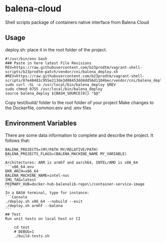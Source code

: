 # balena-cloud
 Shell scripts package of containers native interface from Balena Cloud

## Usage
deploy.sh: place it in the root folder of the project.
```Shell
#!/usr/bin/env bash
### Paste in here latest File Revisions
REV=https://raw.githubusercontent.com/b23prodtm/vagrant-shell-scripts/b23prodtm-patch/vendor/cni/balena_deploy.sh
#REV=https://raw.githubusercontent.com/b23prodtm/vagrant-shell-scripts/87e48481c955e213de3d08453dd4dd56d1104bec/vendor/cni/balena_deploy.sh
sudo curl -SL -o /usr/local/bin/balena_deploy $REV
sudo chmod 0755 /usr/local/bin/balena_deploy
source balena_deploy ${BASH_SOURCE[0]} "$@"
```
Copy test/build/ folder to the root folder of your project
Make changes to the Dockerfile, common.env and <arch>.env files
## Environment Variables
There are some data information to complete and describe the project.
It follows that:
````common.env
BALENA_PROJECTS=(MY/PATH MY/RELATIVE/PATH)
BALENA_PROJECTS_FLAGS=(BALENA_MACHINE_NAME MY_VARIABLE)
```
Architectures: ARM is armhf and aarch64, INTEL/AMD is x86_64
```x86_64.env
DKR_ARCH=x86_64
BALENA_MACHINE_NAME=intel-nuc
IMG_TAG=latest
PRIMARY_HUB=docker-hub-balenalib-repo\\/container-servìce-image
```
In a BASH terminal, type for instance:
```Console
./deploy.sh x86_64 --nobuild --exit
./deploy.sh armhf --balena
```
## Test
Run unit tests on local host or CI

    cd test
    # DEBUG=1
    ./build-tests.sh
